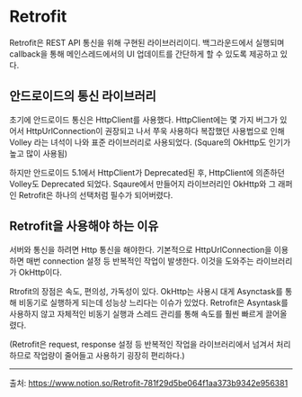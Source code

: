 # Retrofit
Retrofit은 REST API 통신을 위해 구현된 라이브러리이디. 백그라운드에서 실행되며 callback을 통해 메인스레드에서의 UI 업데이트를 간단하게 할 수 있도록 제공하고 있다.

## 안드로이드의 통신 라이브러리
초기에 안드로이드 통신은 HttpClient를 사용했다. HttpClient에는 몇 가지 버그가 있어서 HttpUrlConnection이 권장되고 나서 쭈욱 사용하다 복잡했던 사용법으로 인해 Volley 라는 녀석이 나와 표준 라이브러리로 사용되었다. (Square의 OkHttp도 인기가 높고 많이 사용됨)

하지만 안드로이드 5.1에서 HttpClient가 Deprecated된 후, HttpClient에 의존하던 Volley도 Deprecated 되었다. Sqaure에서 만들어지 라이브러리인 OkHttp와 그 래퍼인 Retrofit은 하나의 선택처럼 필수가 되어버렸다.

## Retrofit을 사용해야 하는 이유
서버와 통신을 하려면 Http 통신을 해야한다. 기본적으로 HttpUrlConnection을 이용하면 매번 connection 설정 등 반복적인 작업이 발생한다. 이것을 도와주는 라이브러리가 OkHttp이다.

Rtrofit의 장점은 속도, 편의성, 가독성이 있다. OkHttp는 사용시 대게 Asynctask를 통해 비동기로 실행하게 되는데 성능상 느리다는 이슈가 있었다. Retrofit은 Asyntask를 사용하지 않고 자체적인 비동기 실행과 스레드 관리를 통해 속도를 훨씬 빠르게 끌어올렸다.

(Retrofit은 request, response 설정 등 반복적인 작업을 라이브러리에서 넘겨서 처리하므로 작업량이 줄어들고 사용하기 굉장히 편리하다.) <br>
***
출처: https://www.notion.so/Retrofit-781f29d5be064f1aa373b9342e956381
